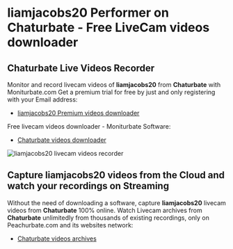 # liamjacobs20 Performer on Chaturbate - Free LiveCam videos downloader

## Chaturbate Live Videos Recorder

Monitor and record livecam videos of **liamjacobs20** from **Chaturbate** with Moniturbate.com
Get a premium trial for free by just and only registering with your Email address:
* [liamjacobs20 Premium videos downloader](https://moniturbate.com/request-demo-licence-key.html)

Free livecam videos downloader - Moniturbate Software:
* [Chaturbate videos downloader](https://moniturbate.com/moniturbate-download-software.html)

![liamjacobs20 livecam videos recorder](https://peachurnet.com/templates/moniturbate-software.png)


## Capture liamjacobs20 videos from the Cloud and watch your recordings on Streaming

Without the need of downloading a software, capture **liamjacobs20** livecam videos from **Chaturbate** 100% online.
Watch Livecam archives from **Chaturbate** unlimitedly from thousands of existing recordings, only on Peachurbate.com and its websites network:
* [Chaturbate videos archives](https://peachurnet.com/)